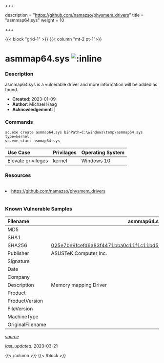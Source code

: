 +++

description = "https://github.com/namazso/physmem_drivers"
title = "asmmap64.sys"
weight = 10

+++


{{< block "grid-1" >}}
{{< column "mt-2 pt-1">}}


# asmmap64.sys ![:inline](/images/twitter_verified.png) 


### Description

asmmap64.sys is a vulnerable driver and more information will be added as found.

- **Created**: 2023-01-09
- **Author**: Michael Haag
- **Acknowledgement**:  | [](https://twitter.com/)

### Commands

```
sc.exe create asmmap64.sys binPath=C:\windows\temp\asmmap64.sys type=kernel
sc.exe start asmmap64.sys
```

| Use Case | Privilages | Operating System | 
|:---- | ---- | ---- |
| Elevate privileges | kernel | Windows 10 |

### Resources
<br>
<li><a href=" https://github.com/namazso/physmem_drivers"> https://github.com/namazso/physmem_drivers</a></li>
<br>

### Known Vulnerable Samples

| Filename | asmmap64.sys |
|:---- | ---- | 
| MD5 | <a href="https://www.virustotal.com/gui/file/"></a> |
| SHA1 | <a href="https://www.virustotal.com/gui/file/"></a> |
| SHA256 | <a href="https://www.virustotal.com/gui/file/025e7be9fcefd6a83f4471bba0c11f1c11bd5047047d26626da24ee9a419cdc4">025e7be9fcefd6a83f4471bba0c11f1c11bd5047047d26626da24ee9a419cdc4</a> |
| Publisher | ASUSTeK Computer Inc. |
| Signature |  |
| Date |  |
| Company |  |
| Description | Memory mapping Driver |
| Product |  |
| ProductVersion |  |
| FileVersion |  |
| MachineType |  |
| OriginalFilename |  |



[*source*](https://github.com/magicsword-io/LOLDrivers/tree/main/yaml/asmmap64.sys.yml)

*last_updated:* 2023-03-21








{{< /column >}}
{{< /block >}}
